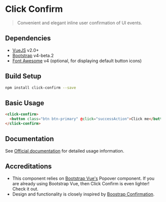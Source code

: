 # Click Confirm

> Convenient and elegant inline user confirmation of UI events.

## Dependencies
- [VueJS](https://vuejs.org/) v2.0+
- [Bootstrap](https://v4-alpha.getbootstrap.com/) v4-beta.2
- [Font Awesome](http://fontawesome.io/) v4 (optional, for displaying default button icons)

## Build Setup
``` bash
npm install click-confirm --save
```

## Basic Usage
``` html
<click-confirm>
  <button class="btn btn-primary" @click="successAction">Click me</button>
</click-confirm>
```

## Documentation
See [Official documentation](https://gregpeden.github.io/click-confirm/) for detailed usage information.

## Accreditations
- This component relies on [Bootstrap Vue's](https://github.com/bootstrap-vue/bootstrap-vue) Popover component. If you
are already using Bootstrap Vue, then Click Confirm is even lighter! Check it out.
- Design and functionality is closely inspired by [Boostrap Confirmation](http://bootstrap-confirmation.js.org/).
